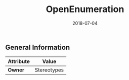 ﻿---
title: OpenEnumeration
toc: false
type: specs
date: "2018-07-04"
draft: false
specification: KBL
version: 2.5
documentType: "Recommendation"
elementType: Class
classes:
  - OpenEnumeration
menu_name: kbl-2.5
---


## General Information

| Attribute               | Value |
|-------------------------|-------|
| **Owner**               | Stereotypes |
